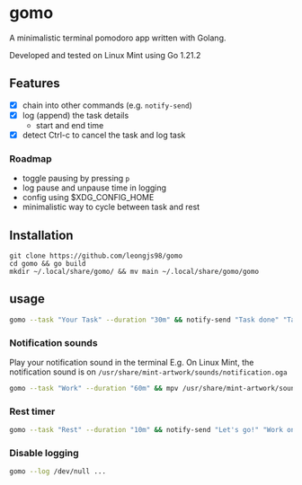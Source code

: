 # gomo

A minimalistic terminal pomodoro app written with Golang.

Developed and tested on Linux Mint using Go 1.21.2

## Features

- [x] chain into other commands (e.g. `notify-send`)
- [x] log (append) the task details
    - start and end time
- [x] detect Ctrl-c to cancel the task and log task

### Roadmap
- toggle pausing by pressing `p`
- log pause and unpause time in logging
- config using $XDG_CONFIG_HOME
- minimalistic way to cycle between task and rest

## Installation
```
git clone https://github.com/leongjs98/gomo
cd gomo && go build
mkdir ~/.local/share/gomo/ && mv main ~/.local/share/gomo/gomo
```

## usage
```sh
gomo --task "Your Task" --duration "30m" && notify-send "Task done" "Take a rest"
```

### Notification sounds

Play your notification sound in the terminal
E.g. On Linux Mint, the notification sound is on `/usr/share/mint-artwork/sounds/notification.oga`

```sh
gomo --task "Work" --duration "60m" && mpv /usr/share/mint-artwork/sounds/notification.oga
```

### Rest timer
```sh
gomo --task "Rest" --duration "10m" && notify-send "Let's go!" "Work on your stuff again"
```

### Disable logging
```sh
gomo --log /dev/null ...
```
